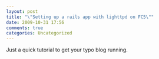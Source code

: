 ```yaml
---
layout: post
title: "\"Setting up a rails app with lighttpd on FC5\""
date: 2009-10-31 17:56
comments: true
categories: Uncategorized
---
```

Just a quick tutorial to get your typo blog running.
